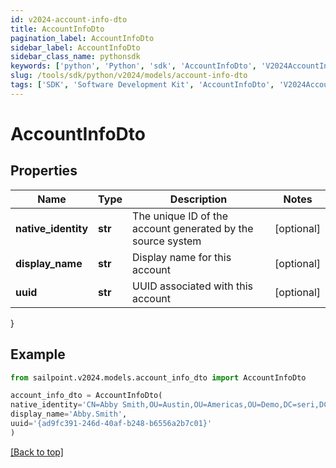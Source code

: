 ```yaml
---
id: v2024-account-info-dto
title: AccountInfoDto
pagination_label: AccountInfoDto
sidebar_label: AccountInfoDto
sidebar_class_name: pythonsdk
keywords: ['python', 'Python', 'sdk', 'AccountInfoDto', 'V2024AccountInfoDto'] 
slug: /tools/sdk/python/v2024/models/account-info-dto
tags: ['SDK', 'Software Development Kit', 'AccountInfoDto', 'V2024AccountInfoDto']
---
```


# AccountInfoDto


## Properties

Name | Type | Description | Notes
------------ | ------------- | ------------- | -------------
**native_identity** | **str** | The unique ID of the account generated by the source system | [optional] 
**display_name** | **str** | Display name for this account | [optional] 
**uuid** | **str** | UUID associated with this account | [optional] 
}

## Example

```python
from sailpoint.v2024.models.account_info_dto import AccountInfoDto

account_info_dto = AccountInfoDto(
native_identity='CN=Abby Smith,OU=Austin,OU=Americas,OU=Demo,DC=seri,DC=acme,DC=com',
display_name='Abby.Smith',
uuid='{ad9fc391-246d-40af-b248-b6556a2b7c01}'
)

```
[[Back to top]](#) 

